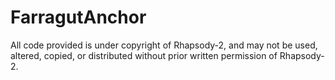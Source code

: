 # FarragutAnchor
All code provided is under copyright of Rhapsody-2, and may not be used, altered, copied, or distributed without prior written permission of Rhapsody-2.
